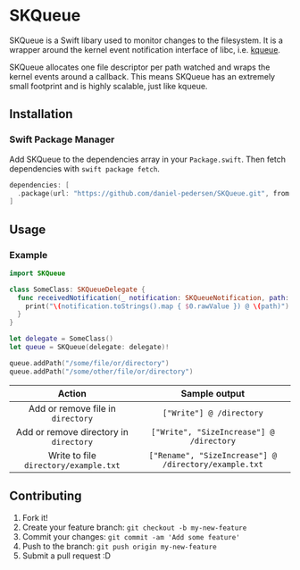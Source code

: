# SKQueue
SKQueue is a Swift libary used to monitor changes to the filesystem. It is a wrapper around the kernel event notification interface of libc, i.e. [kqueue](https://en.wikipedia.org/wiki/Kqueue).

SKQueue allocates one file descriptor per path watched and wraps the kernel events around a callback. This means SKQueue has an extremely small footprint and is highly scalable, just like kqueue.

## Installation

### Swift Package Manager
Add SKQueue to the dependencies array in your `Package.swift`. Then fetch dependencies with `swift package fetch`.
```swift
dependencies: [
  .package(url: "https://github.com/daniel-pedersen/SKQueue.git", from: "2.0.0")
]
```

## Usage

### Example
```swift
import SKQueue

class SomeClass: SKQueueDelegate {
  func receivedNotification(_ notification: SKQueueNotification, path: String, queue: SKQueue) {
    print("\(notification.toStrings().map { $0.rawValue }) @ \(path)")
  }
}

let delegate = SomeClass()
let queue = SKQueue(delegate: delegate)!

queue.addPath("/some/file/or/directory")
queue.addPath("/some/other/file/or/directory")
```

|                 Action                 |                     Sample output                     |
|:--------------------------------------:|:-----------------------------------------------------:|
|   Add or remove file in `directory`    |               `["Write"] @ /directory`                |
| Add or remove directory in `directory` |       `["Write", "SizeIncrease"] @ /directory`        |
| Write to file `directory/example.txt`  | `["Rename", "SizeIncrease"] @ /directory/example.txt` |

## Contributing

1. Fork it!
2. Create your feature branch: `git checkout -b my-new-feature`
3. Commit your changes: `git commit -am 'Add some feature'`
4. Push to the branch: `git push origin my-new-feature`
5. Submit a pull request :D
